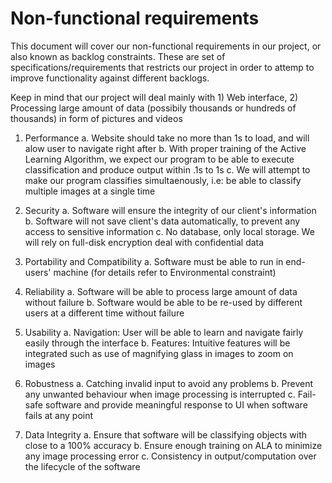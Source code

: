 # Non-functional requirements

This document will cover our non-functional requirements in our project, or also known as backlog constraints. These are set of specifications/requirements that restricts our project in order to attemp to improve functionality against different backlogs.

Keep in mind that our project will deal mainly with 1) Web interface, 2) Processing large amount of data (possibily thousands or hundreds of thousands) in form of pictures and videos

1. Performance
    a. Website should take no more than 1s to load, and will alow user to navigate right after
    b. With proper training of the Active Learning Algorithm, we expect our program to be able to execute classification and produce output within .1s to 1s
    c. We will attempt to make our program classifies simultaenously, i.e: be able to classify multiple images at a single time

2. Security
    a. Software will ensure the integrity of our client's information
    b. Software will not save client's data automatically, to prevent any access to sensitive information
    c. No database, only local storage. We will rely on full-disk encryption deal with confidential data

3. Portability and Compatibility
    a. Software must be able to run in end-users' machine (for details refer to Environmental constraint)

4. Reliability
    a. Software will be able to process large amount of data without failure
    b. Software would be able to be re-used by different users at a different time without failure

5. Usability
    a. Navigation: User will be able to learn and navigate fairly easily through the interface
    b. Features: Intuitive features will be integrated such as use of magnifying glass in images to zoom on images

6. Robustness
    a. Catching invalid input to avoid any problems
    b. Prevent any unwanted behaviour when image processing is interrupted
    c. Fail-safe software and provide meaningful response to UI when software fails at any point

7. Data Integrity
    a. Ensure that software will be classifying objects with close to a 100% accuracy
    b. Ensure enough training on ALA to minimize any image processing error
    c. Consistency in output/computation over the lifecycle of the software